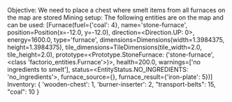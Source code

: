 Objective: We need to place a chest where smelt items from all furnaces on the map are stored
Mining setup: The following entities are on the map and can be used: [Furnace(fuel={'coal': 4}, name='stone-furnace', position=Position(x=-12.0, y=-12.0), direction=<Direction.UP: 0>, energy=1600.0, type='furnace', dimensions=Dimensions(width=1.3984375, height=1.3984375), tile_dimensions=TileDimensions(tile_width=2.0, tile_height=2.0), prototype=<Prototype.StoneFurnace: ('stone-furnace', <class 'factorio_entities.Furnace'>)>, health=200.0, warnings=['no ingredients to smelt'], status=<EntityStatus.NO_INGREDIENTS: 'no_ingredients'>, furnace_source={}, furnace_result={'iron-plate': 5})]
Inventory: {
        'wooden-chest': 1,
        'burner-inserter': 2,
        "transport-belts": 15,
        "coal": 10
    }